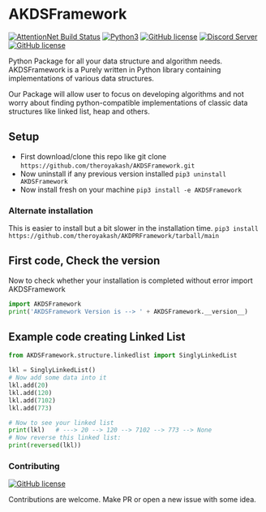 # AKDSFramework
[![AttentionNet Build Status](https://github.com/theroyakash/AKDSFramework/workflows/AKDSFramework/badge.svg)](https://github.com/theroyakash/AKDSFramework/actions)
[![Python3](https://img.shields.io/badge/python-3.8-blue.svg)](https://github.com/theroyakash/reddit-api)
[![GitHub license](https://img.shields.io/badge/LICENSE-MIT-orange)](https://github.com/theroyakash/AKDSFramework/blob/master/LICENSE)
[![Discord Server](https://img.shields.io/badge/Support-theroyakash-red)](https://www.iamroyakash.com/contact)
[![GitHub license](https://img.shields.io/badge/Privacy-Policy-blue)](https://www.iamroyakash.com/privacy)

Python Package for all your data structure and algorithm needs.
AKDSFramework is a Purely written in Python library containing implementations 
of various data structures.

Our Package will allow user to focus on developing algorithms 
and not worry about finding python-compatible implementations of 
classic data structures like linked list, heap and others.

## Setup
- First download/clone this repo like git clone `https://github.com/theroyakash/AKDSFramework.git`
- Now uninstall if any previous version installed `pip3 uninstall AKDSFramework`
- Now install fresh on your machine `pip3 install -e AKDSFramework`

### Alternate installation
This is easier to install but a bit slower in the installation time.
`pip3 install https://github.com/theroyakash/AKDPRFramework/tarball/main`

## First code, Check the version
Now to check whether your installation is completed without error import AKDSFramework
```python
import AKDSFramework
print('AKDSFramework Version is --> ' + AKDSFramework.__version__)
```
## Example code creating Linked List
```python
from AKDSFramework.structure.linkedlist import SinglyLinkedList

lkl = SinglyLinkedList()
# Now add some data into it
lkl.add(20)
lkl.add(120)
lkl.add(7102)
lkl.add(773)

# Now to see your linked list
print(lkl)   # ---> 20 --> 120 --> 7102 --> 773 --> None
# Now reverse this linked list:
print(reversed(lkl))
```

### Contributing
[![GitHub license](https://img.shields.io/badge/CONTRIBUTING-Welcome-blue)](https://github.com/theroyakash/AKDSFramework/pulls)

Contributions are welcome. Make PR or open a new issue with some idea.